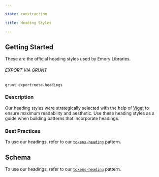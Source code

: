 ```yaml
---

state: construction

title: Heading Styles

---
```


## Getting Started

These are the official heading styles used by Emory Libraries.

###### EXPORT VIA GRUNT

```
grunt export:meta-headings
```


### Description

Our heading styles were strategically selected with the help of [Viget](https://www.viget.com/) to ensure maximum readability and aesthetic. Use these heading styles as a guide when building patterns that incorporate headings.


### Best Practices

To use our headings, refer to our [`tokens-heading`](/patterns/10-tokens-10-globals-heading/10-tokens-10-globals-heading) pattern.


## Schema

To use our headings, refer to our [`tokens-heading`](/patterns/10-tokens-10-globals-heading/10-tokens-10-globals-heading) pattern.

